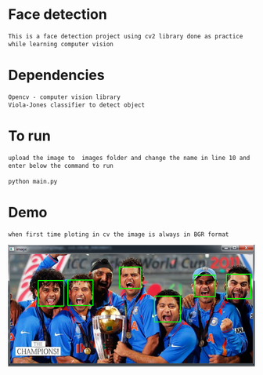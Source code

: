 # Face detection 
    This is a face detection project using cv2 library done as practice while learning computer vision  

# Dependencies
    Opencv - computer vision library
    Viola-Jones classifier to detect object
    
# To run  

    upload the image to  images folder and change the name in line 10 and enter below the command to run

    python main.py


# Demo

    when first time ploting in cv the image is always in BGR format

![image](images/demo.png)
   



